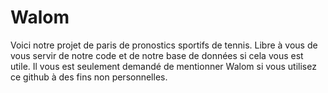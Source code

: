 # Walom
Voici notre projet de paris de pronostics sportifs de tennis. Libre à vous de vous servir de notre code et de notre base de données si cela vous est utile.
Il vous est seulement demandé de mentionner Walom si vous utilisez ce github à des fins non personnelles.
